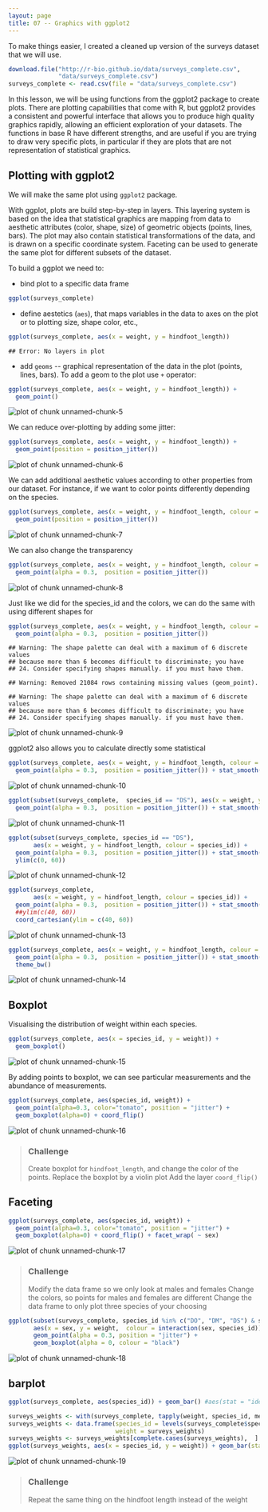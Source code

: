 ```yaml
---
layout: page
title: 07 -- Graphics with ggplot2
---
```


To make things easier, I created a cleaned up version of the surveys dataset
that we will use.




```r
download.file("http://r-bio.github.io/data/surveys_complete.csv",
              "data/surveys_complete.csv")
surveys_complete <- read.csv(file = "data/surveys_complete.csv")
```

In this lesson, we will be using functions from the ggplot2 package to create
plots. There are plotting capabilities that come with R, but ggplot2 provides a
consistent and powerful interface that allows you to produce high quality
graphics rapidly, allowing an efficient exploration of your datasets. The
functions in base R have different strengths, and are useful if you are trying
to draw very specific plots, in particular if they are plots that are not
representation of statistical graphics.

## Plotting with ggplot2

We will make the same plot using `ggplot2` package.

With ggplot, plots are build step-by-step in layers. This layering system is
based on the idea that statistical graphics are mapping from data to aesthetic
attributes (color, shape, size) of geometric objects (points, lines, bars). The
plot may also contain statistical transformations of the data, and is drawn on a
specific coordinate system. Faceting can be used to generate the same plot for
different subsets of the dataset.

To build a ggplot we need to:

- bind plot to a specific data frame


```r
ggplot(surveys_complete)
```

- define aestetics (`aes`), that maps variables in the data to axes on the plot
     or to plotting size, shape color, etc.,


```r
ggplot(surveys_complete, aes(x = weight, y = hindfoot_length))
```

```
## Error: No layers in plot
```

- add `geoms` -- graphical representation of the data in the plot (points,
     lines, bars). To add a geom to the plot use `+` operator:


```r
ggplot(surveys_complete, aes(x = weight, y = hindfoot_length)) +
  geom_point()
```

![plot of chunk unnamed-chunk-5](img/ggplot2-unnamed-chunk-5-1.png) 

We can reduce over-plotting by adding some jitter:


```r
ggplot(surveys_complete, aes(x = weight, y = hindfoot_length)) +
  geom_point(position = position_jitter())
```

![plot of chunk unnamed-chunk-6](img/ggplot2-unnamed-chunk-6-1.png) 

We can add additional aesthetic values according to other properties from our
dataset. For instance, if we want to color points differently depending on the
species.


```r
ggplot(surveys_complete, aes(x = weight, y = hindfoot_length, colour = species_id)) +
  geom_point(position = position_jitter())
```

![plot of chunk unnamed-chunk-7](img/ggplot2-unnamed-chunk-7-1.png) 

We can also change the transparency


```r
ggplot(surveys_complete, aes(x = weight, y = hindfoot_length, colour = species_id)) +
  geom_point(alpha = 0.3,  position = position_jitter())
```

![plot of chunk unnamed-chunk-8](img/ggplot2-unnamed-chunk-8-1.png) 

Just like we did for the species_id and the colors, we can do the same with
using different shapes for


```r
ggplot(surveys_complete, aes(x = weight, y = hindfoot_length, colour = species_id, shape = as.factor(plot_id))) +
  geom_point(alpha = 0.3,  position = position_jitter())
```

```
## Warning: The shape palette can deal with a maximum of 6 discrete values
## because more than 6 becomes difficult to discriminate; you have
## 24. Consider specifying shapes manually. if you must have them.
```

```
## Warning: Removed 21084 rows containing missing values (geom_point).
```

```
## Warning: The shape palette can deal with a maximum of 6 discrete values
## because more than 6 becomes difficult to discriminate; you have
## 24. Consider specifying shapes manually. if you must have them.
```

![plot of chunk unnamed-chunk-9](img/ggplot2-unnamed-chunk-9-1.png) 

ggplot2 also allows you to calculate directly some statistical



```r
ggplot(surveys_complete, aes(x = weight, y = hindfoot_length, colour = species_id)) +
  geom_point(alpha = 0.3,  position = position_jitter()) + stat_smooth(method = "lm")
```

![plot of chunk unnamed-chunk-10](img/ggplot2-unnamed-chunk-10-1.png) 


```r
ggplot(subset(surveys_complete,  species_id == "DS"), aes(x = weight, y = hindfoot_length, colour = species_id)) +
  geom_point(alpha = 0.3,  position = position_jitter()) + stat_smooth(method = "lm")
```

![plot of chunk unnamed-chunk-11](img/ggplot2-unnamed-chunk-11-1.png) 


```r
ggplot(subset(surveys_complete, species_id == "DS"),
       aes(x = weight, y = hindfoot_length, colour = species_id)) +
  geom_point(alpha = 0.3,  position = position_jitter()) + stat_smooth(method = "lm") +
  ylim(c(0, 60))
```

![plot of chunk unnamed-chunk-12](img/ggplot2-unnamed-chunk-12-1.png) 


```r
ggplot(surveys_complete,
       aes(x = weight, y = hindfoot_length, colour = species_id)) +
  geom_point(alpha = 0.3,  position = position_jitter()) + stat_smooth(method = "lm") +
  ##ylim(c(40, 60))
  coord_cartesian(ylim = c(40, 60))
```

![plot of chunk unnamed-chunk-13](img/ggplot2-unnamed-chunk-13-1.png) 


```r
ggplot(surveys_complete, aes(x = weight, y = hindfoot_length, colour = species_id)) +
  geom_point(alpha = 0.3,  position = position_jitter()) + stat_smooth(method = "lm") +
  theme_bw()
```

![plot of chunk unnamed-chunk-14](img/ggplot2-unnamed-chunk-14-1.png) 

## Boxplot

Visualising the distribution of weight within each species.


```r
ggplot(surveys_complete, aes(x = species_id, y = weight)) +
  geom_boxplot()
```

![plot of chunk unnamed-chunk-15](img/ggplot2-unnamed-chunk-15-1.png) 

By adding points to boxplot, we can see particular measurements and the
abundance of measurements.


```r
ggplot(surveys_complete, aes(species_id, weight)) +
  geom_point(alpha=0.3, color="tomato", position = "jitter") +
  geom_boxplot(alpha=0) + coord_flip()
```

![plot of chunk unnamed-chunk-16](img/ggplot2-unnamed-chunk-16-1.png) 

> ### Challenge
>
> Create boxplot for `hindfoot_length`, and change the color of the points.
> Replace the boxplot by a violin plot
> Add the layer `coord_flip()`

## Faceting


```r
ggplot(surveys_complete, aes(species_id, weight)) +
  geom_point(alpha=0.3, color="tomato", position = "jitter") +
  geom_boxplot(alpha=0) + coord_flip() + facet_wrap( ~ sex)
```

![plot of chunk unnamed-chunk-17](img/ggplot2-unnamed-chunk-17-1.png) 

> ### Challenge
>
> Modify the data frame so we only look at males and females
> Change the colors, so points for males and females are different
> Change the data frame to only plot three species of your choosing


```r
ggplot(subset(surveys_complete, species_id %in% c("DO", "DM", "DS") & sex %in% c("F", "M")),
       aes(x = sex, y = weight,  colour = interaction(sex, species_id))) + facet_wrap( ~ species_id) +
       geom_point(alpha = 0.3, position = "jitter") +
       geom_boxplot(alpha = 0, colour = "black")
```

![plot of chunk unnamed-chunk-18](img/ggplot2-unnamed-chunk-18-1.png) 

## barplot


```r
ggplot(surveys_complete, aes(species_id)) + geom_bar() #aes(stat = "identity"))

surveys_weights <- with(surveys_complete, tapply(weight, species_id, mean))
surveys_weights <- data.frame(species_id = levels(surveys_complete$species_id),
                              weight = surveys_weights)
surveys_weights <- surveys_weights[complete.cases(surveys_weights),  ]
ggplot(surveys_weights, aes(x = species_id, y = weight)) + geom_bar(stat = "identity")
```

![plot of chunk unnamed-chunk-19](img/ggplot2-unnamed-chunk-19-1.png) 

> ### Challenge
>
> Repeat the same thing on the hindfoot length instead of the weight

